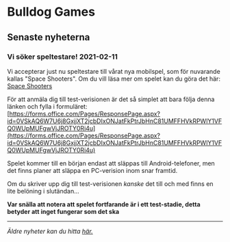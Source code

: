 # Bulldog Games

## Senaste nyheterna

### Vi söker speltestare! 2021-02-11

Vi accepterar just nu speltestare till vårat nya mobilspel, som för nuvarande kallas "Space Shooters". Om du vill läsa mer om spelet kan du göra det här: [Space Shooters](spaceshooters.md)

För att anmäla dig till test-verisionen är det så simplet att bara följa denna länken och fylla i formuläret:  [https://forms.office.com/Pages/ResponsePage.aspx?id=0VSkAQ6W7U6j8GxjjXT2jcbDIxONJatFkPtrJbHnC81UMFFHVkRPWlY1VFQ0WUpMUFgwVjJROTY0Ri4u](https://forms.office.com/Pages/ResponsePage.aspx?id=0VSkAQ6W7U6j8GxjjXT2jcbDIxONJatFkPtrJbHnC81UMFFHVkRPWlY1VFQ0WUpMUFgwVjJROTY0Ri4u)

Spelet kommer till en början endast att släppas till Android-telefoner, men det finns planer att släppa en PC-verision inom snar framtid.

Om du skriver upp dig till test-verisionen *kanske* det till och med finns en lite belöning i slutändan...

**Var snälla att notera att spelet fortfarande är i ett test-stadie, detta betyder att inget fungerar som det ska**

---

*Äldre nyheter kan du hitta [här.](news.md)*
